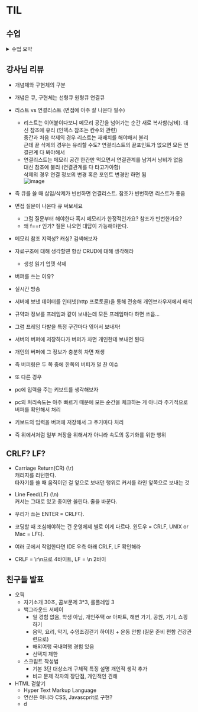 # TIL

## 수업
<details>
<summary> 수업 요약 </summary>

## 선형 큐
- 스택과 마찬가지로 삽입 삭제의 위치가 제한적인 자료구조

- FIFO(First In First Out) 선입선출구조

- Front 머리 Rear 꼬리, enQueue 삽입 deQueue 삭제
(push pop은 스택에 쓰자)

- isEmpty() 공백인가? 공백이면 꺼내지 말기    
isFull() 포화인가? 포화면 넣지 말기
Qpee() front에서 삭제 없이 확인하기

- 우리는 큐를 만들고 front = rear = -1 인덱스 정의    
 삽입하면 rear 1개 증가하고 거기에 저장시키기  
 삭제하면 front 1개 증가시키고 거기 있는 거 빼내기.     

- front == rear면 비어있다    
 front == rear == -1이면 초기상태     
 rear == n-1이면 포화상태

## 원형 큐
- 선형 큐의 경우 배열의 앞에 활용할 공간이 있어도 포화로 잘못 인식할 수 있다.   
 해결하려고 매 연산마다 배열의 앞으로 모두 이동시킨다면 효율이 급격히 떨어짐

- 그래서 원형처럼 다루는 큐처럼 다루는 방법으로 해결

- 초기상태 공백 - front = rear = 0

- index가 순환해야함. n-1 가리킨 후 그 다음 배열의 처음으로 0으로 와야한다 - 나머지 연산!

- 즉 삽입/삭제 위치가 +1이 아니라 +1한 것을 n으로 나눈 나머지

- front == rear : 공백상태  
(rear+1)%n == front : 포화상태, 삽입할 다음 rear 위치 == front

## 연결 큐

- 단순 연결 리스트(Linked List)
  - 큐의 원소 : 단순 연결 리스트의 노드
  - 큐의 원소 순서 : 노드의 연결 순서. 링크로 연결되어 있음
  - front : 첫 번째 노드 링크
  - rear : 마지막 노드 링크

- 상태 표현
  - 초기 상태 : front = rear = null
  - 공백 상태 : front = rear = null

- 가리키는 레퍼런스를 표현?
https://wikidocs.net/224937

- 삽입 삭제가 편하다

## Priority Queue 우선순위 큐

- 특성
    - 우선 순위를 가진 항목들을 저장하는 큐
    - FIFO 순서가 아니라 우선순위가 높은 순서대로 먼저 나간다

- 우선순위 큐의 적용 분야
    - 시뮬레이션
    - 네트워크 트래픽
    - 운영체제의 테스크 스케줄링

- 배열을 이용해 구현한다면 원소 삽입 과정에 우선순위 비교해 삽입하는 구조. 문제는 이에 소요되는 시간 메모리 낭비가 큼

## Buffer 버퍼
- 데이터를 전송하는 동안 그 데이터를 일시적으로 보관하는 메모리 영역
- 버퍼링 : 버퍼를 활용하는 방식 혹은 버퍼를 채우는 동작

- 자료구조
    - 일반적으로 입출력 및 네트워크와 관련된 기능에서 활용
    - 순서대로 입/출/전달 해야하므로 FIFO의 큐를 활용한다.

- sys.stdin = open('input.txt', 'r') 를 해석하면 keyboard의 버퍼에서 받아오는 콘솔 입력을 standard in으로 바꿔버리는 것

  
</details>

## 강사님 리뷰

- 개념체와 구현체의 구분
- 개념은 큐, 구현체는 선형큐 원형큐 연결큐
- 리스트 vs 연결리스트 (면접에 아주 잘 나온다 필수)
  - 리스트는 이어붙이다보니 메모리 공간을 넘어가는 순간 새로 복사함(낭비). 
    대신 참조에 유리 (인덱스 참조는 칸수와 관련)  
    중간과 처음 삭제의 경우 리스트는 재배치를 해야해서 불리  
    근데 끝 삭제의 경우는 유리할 수도? 연결리스트의 끝포인트가 없으면 모든 연결관계 다 봐야해서
  - 연결리스트는 메모리 공간 한칸만 먹으면서 연결관계를 남겨서 낭비가 없음  
    대신 참조에 불리 (연결관계를 다 타고가야함)  
    삭제의 경우 연결 정보의 변경 혹은 포인트 변경만 하면 됨  
    ![image](https://github.com/user-attachments/assets/fff55119-1e17-45a4-865a-e01063cfd196)

- 즉 큐를 쓸 때 삽입/삭제가 빈번하면 연결리스트. 참조가 빈번하면 리스트가 좋음

- 면접 질문이 나온다 큐 써보세요
  - 그럼 질문부터 해야한다 혹시 메모리가 한정적인가요? 참조가 빈번한가요?
  - 왜 f==r 인가? 질문 나오면 대답이 가능해야한다.

- 메모리 참조 지역성? 캐싱? 검색해보자

- 자료구조에 대해 생각할떈 항상 CRUD에 대해 생각해라
  - 생성 읽기 업뎃 삭제

- 버퍼를 쓰는 이유?
 - 실시간 방송 
  - 서버에 보낸 데이터를 인터넷(http 프로토콜)을 통해 전송해 개인브라우저에서 해석
  - 규약과 정보를 프레임과 같이 보내는데 모든 프레임마다 하면 쓰읍...
  - 그럼 프레임 다발을 특정 구간마다 엮어서 보내자!
  - 서버의 버퍼에 저장하다가 버퍼가 차면 개인한테 보내면 된다
  - 개인의 버퍼에 그 정보가 충분히 차면 재생
  - 즉 버퍼링은 두 쪽 중에 한쪽의 버퍼가 덜 찬 이슈
 - 또 다른 경우
  - pc에 입력을 주는 키보드를 생각해보자
  - pc의 처리속도는 아주 빠르기 때문에 모든 순간을 체크하는 게 아니라 주기적으로 버퍼를 확인해서 처리
  - 키보드의 입력을 버퍼에 저장해서 그 주기마다 처리
  - 즉 위에서처럼 일부 저장을 위해서가 아니라 속도의 동기화를 위한 행위

## CRLF? LF?
- Carriage Return(CR) (\r)  
  캐리지를 리턴한다.  
  타자기를 쓸 때 움직이던 걸 앞으로 보내던 행위로 커서를 라인 앞쪽으로 보내는 것

- Line Feed(LF) (\n)  
  커서는 그대로 있고 종이만 올린다. 줄을 바꾼다.

- 우리가 쓰는 ENTER = CRLF다.
- 코딩할 때 조심해야하는 건 운영체제 별로 이게 다르다. 윈도우 = CRLF, UNIX or Mac = LF다.
- 여러 곳에서 작업한다면 IDE 우측 아래 CRLF, LF 확인해라
- CRLF = \r\n으로 4바이트, LF = \n 2바이


## 친구들 발표
- 오픽
  - 자기소개 30초, 콤보문제 3*3, 롤플레잉 3
  - 백그라운드 서베이
    - 일 경험 없음, 학생 아님, 개인주택 or 아파트, 해변 가기, 공원, 가기, 쇼핑하기
    - 음악, 요리, 악기, 수영조깅걷기 하이킹 + 운동 안함 (질문 준비 편함 건강관련으로)
    - 해외여행 국내여행 경험 있음
    - 선택지 제한
  - 스크립트 작성법
    - 기본 3단 대상소개 구체적 특징 설명 개인적 생각 추가
    - 비교 문제 각자의 장단점, 개인적인 견해
- HTML 겉핥기
  - Hyper Text Markup Language
  - 연산은 아니라 CSS, Javascprit로 구현?
  - d

